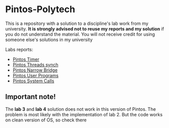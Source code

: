 # Pintos-Polytech

This is a repository with a solution to a discipline's lab work from my university. **It is strongly advised not to reuse my reports and my solution** if you do not understand the material. 
You will not receive credit for using someone else's solutions in my university

Labs reports:

* [Pintos Timer](reports/Report_1.pdf)
* [Pintos Threads synch](reports/Report_2.pdf)
* [Pintos Narrow Bridge](reports/Report_3.pdf)
* [Pintos User Programs](reports/Report_4.pdf)
* [Pintos System Calls](reports/Report_5.pdf)

## Important note!

The **lab 3** and **lab 4** solution does not work in this version of Pintos. The problem is most likely with the implementation of lab 2. 
But the code works on clean version of OS, so check there
